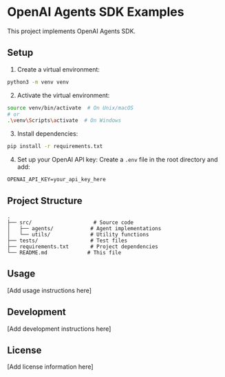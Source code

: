 # OpenAI Agents SDK Examples

This project implements OpenAI Agents SDK.

## Setup

1. Create a virtual environment:
```bash
python3 -m venv venv
```

2. Activate the virtual environment:
```bash
source venv/bin/activate  # On Unix/macOS
# or
.\venv\Scripts\activate  # On Windows
```

3. Install dependencies:
```bash
pip install -r requirements.txt
```

4. Set up your OpenAI API key:
Create a `.env` file in the root directory and add:
```
OPENAI_API_KEY=your_api_key_here
```

## Project Structure

```
.
├── src/                    # Source code
│   ├── agents/            # Agent implementations
│   └── utils/             # Utility functions
├── tests/                 # Test files
├── requirements.txt       # Project dependencies
└── README.md             # This file
```

## Usage

[Add usage instructions here]

## Development

[Add development instructions here]

## License

[Add license information here] 